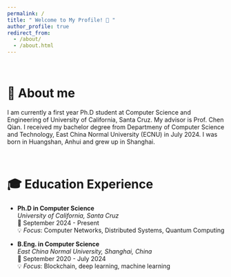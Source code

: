 ```yaml
---
permalink: /
title: " Welcome to My Profile! 👋 "
author_profile: true
redirect_from: 
  - /about/
  - /about.html
---
```


<br>

💫 About me
======

I am currently a first year Ph.D student at Computer Science and Engineering of University of California, Santa Cruz. My advisor is Prof. Chen Qian. I received my bachelor degree from Departmeny of Computer Science and Technology, East China Normal University (ECNU) in July 2024. I was born in Huangshan, Anhui and grew up in Shanghai.

<br>

🎓 Education Experience
======

- **Ph.D in Computer Science**  
  *University of California, Santa Cruz*  
  📅 September 2024 - Present  
  💡 *Focus*: Computer Networks, Distributed Systems, Quantum Computing

- **B.Eng. in Computer Science**  
  *East China Normal University, Shanghai, China*  
  📅 September 2020 - July 2024   
  💡 *Focus*: Blockchain, deep learning, machine learning
